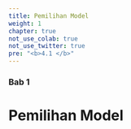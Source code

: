 ```yaml
---
title: Pemilihan Model
weight: 1
chapter: true
not_use_colab: true
not_use_twitter: true
pre: "<b>4.1 </b>"
---
```


### Bab 1

# Pemilihan Model
